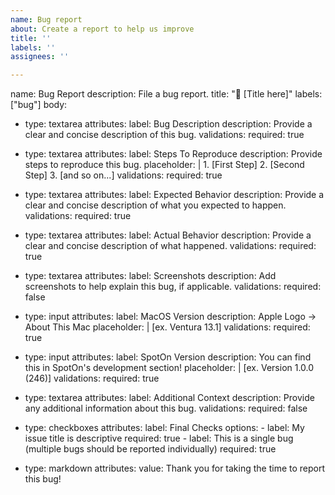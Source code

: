 ```yaml
---
name: Bug report
about: Create a report to help us improve
title: ''
labels: ''
assignees: ''

---
```


name: Bug Report
description: File a bug report.
title: "🐛 [Title here]"
labels: ["bug"]
body:
  - type: textarea
    attributes:
      label: Bug Description
      description: Provide a clear and concise description of this bug.
    validations:
      required: true

  - type: textarea
    attributes:
      label: Steps To Reproduce
      description: Provide steps to reproduce this bug.
      placeholder: |
        1. [First Step]
        2. [Second Step]
        3. [and so on...]
    validations:
      required: true

  - type: textarea
    attributes:
      label: Expected Behavior
      description: Provide a clear and concise description of what you expected to happen.
    validations:
      required: true

  - type: textarea
    attributes:
      label: Actual Behavior
      description: Provide a clear and concise description of what happened.
    validations:
      required: true

  - type: textarea
    attributes:
      label: Screenshots
      description: Add screenshots to help explain this bug, if applicable.
    validations:
      required: false

  - type: input
    attributes:
      label: MacOS Version
      description: Apple Logo -> About This Mac
      placeholder: |
        [ex. Ventura 13.1]
    validations:
      required: true

  - type: input
    attributes:
      label: SpotOn Version
      description: You can find this in SpotOn\'s development section!
      placeholder: |
        [ex. Version 1.0.0 (246)]
    validations:
      required: true

  - type: textarea
    attributes:
      label: Additional Context
      description: Provide any additional information about this bug.
    validations:
      required: false

  - type: checkboxes
    attributes:
      label: Final Checks
      options:
        - label: My issue title is descriptive
          required: true
        - label: This is a single bug (multiple bugs should be reported individually)
          required: true

  - type: markdown
    attributes:
      value: Thank you for taking the time to report this bug!
